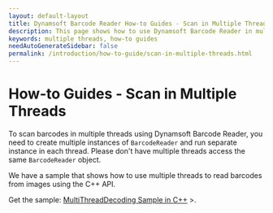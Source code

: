 ```yaml
---
layout: default-layout
title: Dynamsoft Barcode Reader How-to Guides - Scan in Multiple Threads 
description: This page shows how to use Dynamsoft Barcode Reader in multiple threads.
keywords: multiple threads, how-to guides
needAutoGenerateSidebar: false
permalink: /introduction/how-to-guide/scan-in-multiple-threads.html
---
```



# How-to Guides - Scan in Multiple Threads    

To scan barcodes in multiple threads using Dynamsoft Barcode Reader, you need to create multiple instances of `BarcodeReader` and run separate instance in each thread. Please don't have multiple threads access the same `BarcodeReader` object.     

We have a sample that shows how to use multiple threads to read barcodes from images using the C++ API.

Get the sample: <a href="https://github.com/Dynamsoft/barcode-reader-c-cpp-samples/tree/main/samples/C%2B%2B/MultiThreadDecoding" target="_blank">MultiThreadDecoding Sample in C++</a> >.
